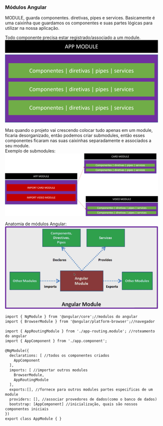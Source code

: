 ### Módulos Angular


MODULE, guarda componentes. diretivas, pipes e services.
Basicamente é uma caixinha que guardamos os componentes e suas partes lógicas para utilizar na nossa aplicação.

Todo componente precisa estar registrado/associado a um module.
![](./.github/APPMODULE.png)

Mas quando o projeto vai crescendo colocar tudo apenas em um module, ficaria desorganizado, então podemos criar submodules, então esses componentes ficaram nas suas caixinhas separadamente e associados a seu module.<br>
Exemplo de submodules:
![](./.github/MODULES.png)

Anatomia de módulos Angular:
![](./.github/modulo.png)


```
import { NgModule } from '@angular/core';//modulos do angular
import { BrowserModule } from '@angular/platform-browser';//navegador

import { AppRoutingModule } from './app-routing.module'; //roteamento do angular
import { AppComponent } from './app.component';

@NgModule({
  declarations: [ //todos os componentes criados
    AppComponent
  ],
  imports: [ //importar outros modules
    BrowserModule,
    AppRoutingModule
  ],
  exports:[], //fornece para outros modules partes especificas de um module
  providers: [], //associar provedores de dados(como o banco de dados)
  bootstrap: [AppComponent] //inicialização, quais são nossos componentes iniciais
})
export class AppModule { }
```